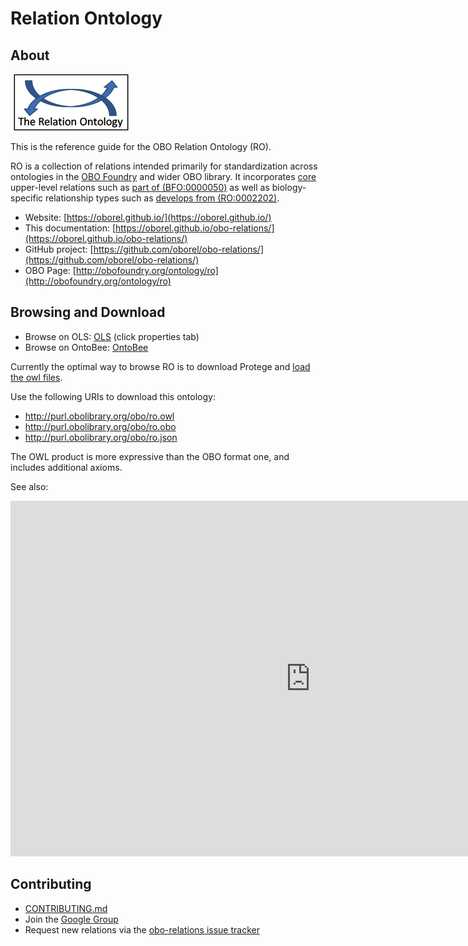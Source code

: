 # Relation Ontology

## About

![img](RO-logo.png)

This is the reference guide for the OBO Relation Ontology (RO).

RO is a collection of relations intended primarily for standardization across ontologies in the [OBO Foundry](http://obofoundry.org) and wider OBO library. It incorporates [core](ROCore) upper-level relations such as [part of (BFO:0000050)](http://purl.obolibrary.org/obo/BFO_0000050) as well as biology-specific relationship types such as [develops from (RO:0002202)](http://purl.obolibrary.org/obo/RO_0002202).

 * Website: [https://oborel.github.io/](https://oborel.github.io/)
 * This documentation: [https://oborel.github.io/obo-relations/](https://oborel.github.io/obo-relations/)
 * GitHub project: [https://github.com/oborel/obo-relations/](https://github.com/oborel/obo-relations/)
 * OBO Page: [http://obofoundry.org/ontology/ro](http://obofoundry.org/ontology/ro)

## Browsing and Download

 * Browse on OLS: [OLS](https://www.ebi.ac.uk/ols/ontologies/ro) (click properties tab)
 * Browse on OntoBee: [OntoBee](http://www.ontobee.org/ontology/RO)

Currently the optimal way to browse RO is to download Protege and [load the owl files](http://purl.obolibrary.org/obo/ro.owl).

Use the following URIs to download this ontology:

  * http://purl.obolibrary.org/obo/ro.owl
  * http://purl.obolibrary.org/obo/ro.obo
  * http://purl.obolibrary.org/obo/ro.json

The OWL product is more expressive than the OBO format one, and includes additional axioms.

See also:

<iframe src="https://docs.google.com/presentation/d/e/2PACX-1vRRn8SADE0IIDl2fBXH4qKzjcL6oNsbpA9zj-7oCFlLqcUSqKZE4Jq-P2HRCOUuvBE827JTFuzNosWn/embed?start=false&loop=false&delayms=3000" frameborder="0" width="960" height="569" allowfullscreen="true" mozallowfullscreen="true" webkitallowfullscreen="true"></iframe>

## Contributing

 * [CONTRIBUTING.md](https://github.com/oborel/obo-relations/blob/master/CONTRIBUTING.md)
 * Join the [Google Group](http://groups.google.com/group/obo-relations)
 * Request new relations via the [obo-relations issue tracker](https://github.com/oborel/obo-relations/issues)


